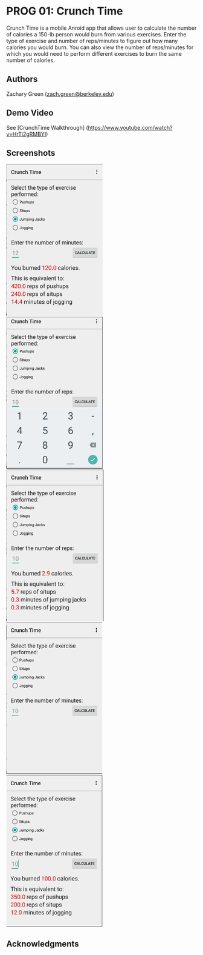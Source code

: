 # PROG 01: Crunch Time

Crunch Time is a mobile Anroid app that allows user to calculate the number of calories a 150-lb person would burn from various exercises.  Enter the type of exercise and number of reps/minutes to figure out how many calories you would burn. You can also view the number of reps/minutes for which you would need to perform different exercises to burn the same number of calories.

## Authors

Zachary Green ([zach.green@berkeley.edu](mailto:zach.green@berkeley.edu))

## Demo Video

See [CrunchTime Walkthrough] (https://www.youtube.com/watch?v=HrTi2gRMBYI)

## Screenshots

<!-- <img src="screenshots/main.png" height="400" alt="Screenshot"/> -->
<img src="screenshots/main_img.png" height="400" alt="Screenshot"/>
<img src="screenshots/pic2.png" height="400" alt="Screenshot"/>
<img src="screenshots/pic4.png" height="400" alt="Screenshot"/>
<img src="screenshots/pic6.png" height="400" alt="Screenshot"/>
<img src="screenshots/pic7.png" height="400" alt="Screenshot"/>

## Acknowledgments
